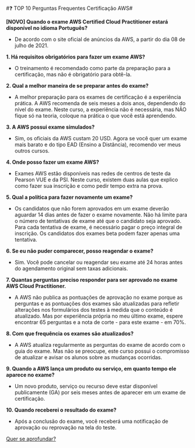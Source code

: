 #:question: TOP 10 Perguntas Frequentes Certificação AWS#

__[NOVO] Quando o exame AWS Certified Cloud Practitioner estará disponível no idioma Português?__

* De acordo com o site oficial de anúncios da AWS, a partir do dia 08 de julho de 2021.

__1. Há requisitos obrigatórios para fazer um exame AWS?__

* O treinamento é recomendado como parte da preparação para a certificação, mas não é obrigatório para obtê-la.

__2. Qual a melhor maneira de se preparar antes do exame?__

* A melhor preparação para os exames de certificação é a experiência prática. A AWS recomenda de seis meses a dois anos, dependendo do nível do exame. Neste curso, a experiência não é necessária, mas NÃO fique só na teoria, coloque na prática o que você está aprendendo.

__3. A AWS possui exame simulados?__

* Sim, os oficiais da AWS custam 20 USD. Agora se você quer um exame mais barato e do tipo EAD (Ensino a Distância), recomendo ver meus outros cursos.

__4. Onde posso fazer um exame AWS?__

* Exames AWS estão disponíveis nas redes de centros de teste da Pearson VUE e da PSI. Neste curso, existem duas aulas que explico como fazer sua inscrição e como pedir tempo extra na prova.

__5. Qual a política para fazer novamente um exame?__

* Os candidatos que não forem aprovados em um exame deverão aguardar 14 dias antes de fazer o exame novamente. Não há limite para o número de tentativas de exame até que o candidato seja aprovado. Para cada tentativa de exame, é necessário pagar o preço integral de inscrição. Os candidatos dos exames beta podem fazer apenas uma tentativa.

__6. Se eu não puder comparecer, posso reagendar o exame?__

* Sim. Você pode cancelar ou reagendar seu exame até 24 horas antes do agendamento original sem taxas adicionais.

__7. Quantas perguntas preciso responder para ser aprovado no exame AWS Cloud Practitioner.__

* A AWS não publica as pontuações de aprovação no exame porque as perguntas e as pontuações dos exames são atualizadas para refletir alterações nos formulários dos testes à medida que o conteúdo é atualizado. Mas por experiência própria no meu último exame, espere encontrar 65 perguntas e a nota de corte - para este exame - em 70%.

__8. Com que frequência os exames são atualizados?__

* A AWS atualiza regularmente as perguntas do exame de acordo com o guia do exame. Mas não se preocupe, este curso possui o compromisso de atualizar e avisar os alunos sobre as mudanças ocorridas.

__9. Quando a AWS lança um produto ou serviço, em quanto tempo ele aparece no exame?__

* Um novo produto, serviço ou recurso deve estar disponível publicamente (GA) por seis meses antes de aparecer em um exame de certificação.

__10. Quando receberei o resultado do exame?__

* Após a conclusão do exame, você receberá uma notificação de aprovação ou reprovação na tela do teste.


[Quer se aprofundar?](https://aws.amazon.com/pt/certification/faqs/)
